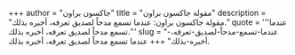 +++
author = "جاكسون براون"
title = "مقولة جاكسون براون"
description = "مقولة جاكسون براون: عندما تسمع مدحاً لصديق تعرفه، أخبره بذلك."
quote = '''عندما تسمع مدحاً لصديق تعرفه، أخبره بذلك.'''
slug = "عندما-تسمع-مدحاً-لصديق-تعرفه،-أخبره-بذلك"
+++
عندما تسمع مدحاً لصديق تعرفه، أخبره بذلك.
